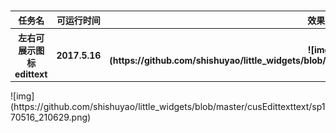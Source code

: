 <table>
     <tr>
	  <th>任务名</th>
	  <th>可运行时间</th>
	  <th>效果图</th>
     </tr>
    <tr>
         <th>左右可展示图标edittext</th>
	 <th> 2017.5.16</th>
	 <th>![img](https://github.com/shishuyao/little_widgets/blob/master/cusEdittexttext/sp170516_210629.png)</th>
    <tr>
</table>
![img](https://github.com/shishuyao/little_widgets/blob/master/cusEdittexttext/sp170516_210629.png)
